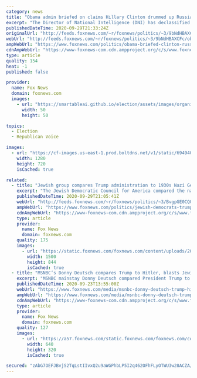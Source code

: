 ```yaml
---
category: news
title: "Obama admin briefed on claims Hillary Clinton drummed up Russia controversy to vilify Trump, distract from emails"
excerpt: "The Director of National Intelligence (DNI) has declassified information indicating that former President Obama's administration knew of allegations that former Democratic presidential nominee Hillary Clinton was attempting to tie Trump to Russia and distract from her email scandal in 2016 -- raising"
publishedDateTime: 2020-09-29T21:33:24Z
originalUrl: "http://feeds.foxnews.com/~r/foxnews/politics/~3/9bNdHBAXCFc/obama-briefed-clinton-russia-vilify-trump-distract"
webUrl: "http://feeds.foxnews.com/~r/foxnews/politics/~3/9bNdHBAXCFc/obama-briefed-clinton-russia-vilify-trump-distract"
ampWebUrl: "https://www.foxnews.com/politics/obama-briefed-clinton-russia-vilify-trump-distract.amp"
cdnAmpWebUrl: "https://www-foxnews-com.cdn.ampproject.org/c/s/www.foxnews.com/politics/obama-briefed-clinton-russia-vilify-trump-distract.amp"
type: article
quality: 154
heat: -1
published: false

provider:
  name: Fox News
  domain: foxnews.com
  images:
    - url: "https://smartableai.github.io/election/assets/images/organizations/foxnews.com-50x50.jpg"
      width: 50
      height: 50

topics:
  - Election
  - Republican Voice

images:
  - url: "https://cf-images.us-east-1.prod.boltdns.net/v1/static/694940094001/743cb30c-5d63-4ec9-aa85-301a9c796d0d/a31e0442-cf78-4648-8907-14d0198cdc5a/1280x720/match/image.jpg"
    width: 1280
    height: 720
    isCached: true

related:
  - title: "Jewish group compares Trump administration to 1930s Nazi Germany"
    excerpt: "The Jewish Democratic Council for America compared the nation under President Trump to Germany under Adolf Hitler in the 1930s in a new ad targeting Jewish voters in swing states. "
    publishedDateTime: 2020-09-29T21:05:41Z
    webUrl: "http://feeds.foxnews.com/~r/foxnews/politics/~3/BvgpGE0CQOo/jewish-democrats-trumps-america-nazi-germany"
    ampWebUrl: "https://www.foxnews.com/politics/jewish-democrats-trumps-america-nazi-germany.amp"
    cdnAmpWebUrl: "https://www-foxnews-com.cdn.ampproject.org/c/s/www.foxnews.com/politics/jewish-democrats-trumps-america-nazi-germany.amp"
    type: article
    provider:
      name: Fox News
      domain: foxnews.com
    quality: 175
    images:
      - url: "https://static.foxnews.com/foxnews.com/content/uploads/2020/09/trump-example.jpg"
        width: 1500
        height: 844
        isCached: true
  - title: "MSNBC’s Donny Deutsch compares Trump to Hitler, blasts Jewish Americans who support him"
    excerpt: "MSNBC mainstay Donny Deutsch compared President Trump to Adolf Hitler on Wednesday morning and blasted Jewish Americans who plan to vote for him in November."
    publishedDateTime: 2020-09-23T13:55:00Z
    webUrl: "https://www.foxnews.com/media/msnbc-donny-deutsch-trump-hitler"
    ampWebUrl: "https://www.foxnews.com/media/msnbc-donny-deutsch-trump-hitler.amp"
    cdnAmpWebUrl: "https://www-foxnews-com.cdn.ampproject.org/c/s/www.foxnews.com/media/msnbc-donny-deutsch-trump-hitler.amp"
    type: article
    provider:
      name: Fox News
      domain: foxnews.com
    quality: 127
    images:
      - url: "https://a57.foxnews.com/static.foxnews.com/foxnews.com/content/uploads/2019/10/640/320/Donny-Deutsch-donald-trump-MSNBC-AP.jpg?ve=1&tl=1"
        width: 640
        height: 320
        isCached: true

secured: "zAbG7OEFJBvjS2TqLstIIvxQ2u9aWGPhbLP5I2q462OFhFLyOTWU3w28ACZA/xe+kIIpEDov+LAufitUhN932bcbmsy6CvcJv7Mp8nrlAckJ/QYY1+/kxWHmqPB8AzRdAAYyPzu604w8ZDMtU/q3Qb09/MfH+E6yTxwC0Dy4uhy05DTuJiGy7QQg4VQuyTR2CPXGJWUqbyyyFfClqs3qtHYCKlv6FIdR47g6Iu4iJ6UMxnlrCCXpz3Yw5ceHD6YwIB/FswTcRWZeOSSkvPCJnDW3d7yLEnSPN4EZXfJssiql+0dbEWOyZcRLNv8RLR+Cf8oeSD6lpfwFvX7s8QGWOEXlhbGmXJJeINAzICzVW1E=;NL4RN56B1GnRv41S6f5WUA=="
---
```


